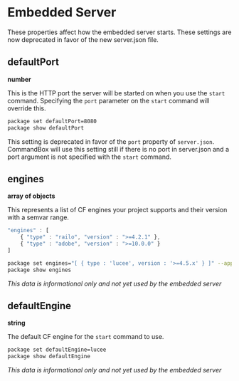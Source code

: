 # Embedded Server

These properties affect how the embedded server starts. These settings are now deprecated in favor of the new server.json file.

## defaultPort

**number**

This is the HTTP port the server will be started on when you use the `start` command. Specifying the `port` parameter on the `start` command will override this.

```bash
package set defaultPort=8080
package show defaultPort
```

This setting is deprecated in favor of the `port` property of `server.json`. CommandBox will use this setting still if there is no port in server.json and a port argument is not specified with the `start` command.

## engines

**array of objects**

This represents a list of CF engines your project supports and their version with a semvar range.

```javascript
"engines" : [
    { "type" : "railo", "version" : ">=4.2.1" },
    { "type" : "adobe", "version" : ">=10.0.0" }
]
```

```bash
package set engines="[ { type : 'lucee', version : '>=4.5.x' } ]" --append
package show engines
```

_This data is informational only and not yet used by the embedded server_

## defaultEngine

**string**

The default CF engine for the `start` command to use.

```bash
package set defaultEngine=lucee
package show defaultEngine
```

_This data is informational only and not yet used by the embedded server_

